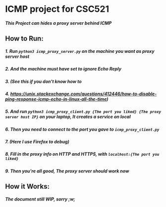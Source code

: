 # ICMP project for CSC521
##### This Project can hides a proxy server behind ICMP
## How to Run:
##### 1. Run `python3 icmp_proxy_server.py` on the machine you want as proxy server host
##### 2. And the machine must have set to ignore Echo Reply
##### 3. (See this if you don't know how to
##### 4. https://unix.stackexchange.com/questions/412446/how-to-disable-ping-response-icmp-echo-in-linux-all-the-time)
##### 5. And run `python3 icmp_proxy_client.py {The port you liked} {The proxy server host IP}` on your laptop, It creates a service on local
##### 6. Then you need to connect to the port you gave to `icmp_proxy_client.py`
##### 7. (Here I use Firefox to debug)
##### 8. Fill in the proxy info on HTTP and HTTPS, with `localhost:{The port you liked}`
##### 9. Then you're all good, The proxy server should work now
## How it Works:
##### The document still WIP, sorry ;w;
